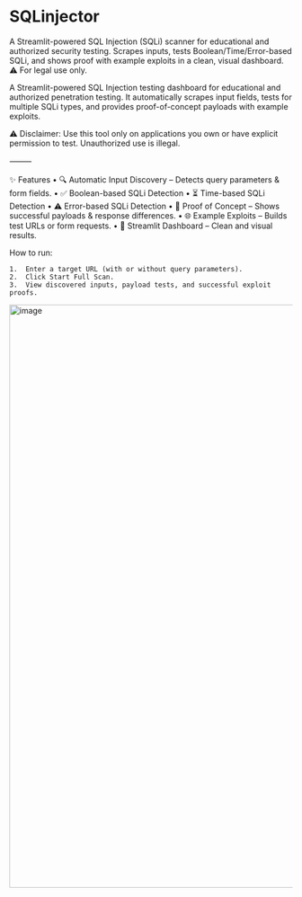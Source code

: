 # SQLinjector
A Streamlit-powered SQL Injection (SQLi) scanner for educational and authorized security testing. Scrapes inputs, tests Boolean/Time/Error-based SQLi, and shows proof with example exploits in a clean, visual dashboard. ⚠️ For legal use only.

A Streamlit-powered SQL Injection testing dashboard for educational and authorized penetration testing. It automatically scrapes input fields, tests for multiple SQLi types, and provides proof-of-concept payloads with example exploits.

⚠️ Disclaimer: Use this tool only on applications you own or have explicit permission to test. Unauthorized use is illegal.

⸻

✨ Features
	•	🔍 Automatic Input Discovery – Detects query parameters & form fields.
	•	✅ Boolean-based SQLi Detection
	•	⏳ Time-based SQLi Detection
	•	⚠️ Error-based SQLi Detection
	•	📖 Proof of Concept – Shows successful payloads & response differences.
	•	🌐 Example Exploits – Builds test URLs or form requests.
	•	🎨 Streamlit Dashboard – Clean and visual results.

 How to run:
 
	1.	Enter a target URL (with or without query parameters).
	2.	Click Start Full Scan.
	3.	View discovered inputs, payload tests, and successful exploit proofs.

 <img width="2650" height="1038" alt="image" src="https://github.com/user-attachments/assets/1c05ef48-556d-44ab-aa28-5dff0238f2fc" />
